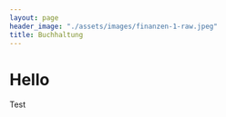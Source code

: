 ```yaml
---
layout: page
header_image: "./assets/images/finanzen-1-raw.jpeg"
title: Buchhaltung
---
```


# Hello

Test
